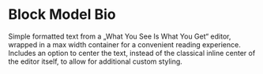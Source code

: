 # Block Model Bio

Simple formatted text from a „What You See Is What You Get“ editor, wrapped in a max width container for a convenient reading experience. Includes an option to center the text, instead of the classical inline center of the editor itself, to allow for additional custom styling.
